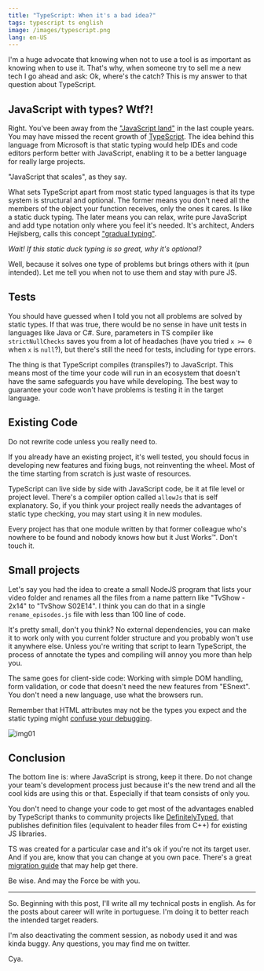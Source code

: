 ```yaml
---
title: "TypeScript: When it's a bad idea?"
tags: typescript ts english
image: /images/typescript.png
lang: en-US
---
```


I'm a huge advocate that knowing when not to use a tool is as important as knowing when to use it.
That's why, when someone try to sell me a new tech I go ahead and ask: Ok, where's the catch? This
is my answer to that question about TypeScript.

## JavaScript with types? Wtf?!

Right. You've been away from the ["JavaScript land"][js01] in the last couple years. You may have
missed the recent growth of [TypeScript][ts01]. The idea behind this language from Microsoft is that
static typing would help IDEs and code editors perform better with JavaScript, enabling it to be a
better language for really large projects.

"JavaScript that scales", as they say.

What sets TypeScript apart from most static typed languages is that its type system is structural
and optional. The former means you don't need all the members of the object your function receives,
only the ones it cares. Is like a static duck typing. The later means you can relax, write pure
JavaScript and add type notation only where you feel it's needed. It's architect, Anders Hejlsberg,
calls this concept ["gradual typing"][ts02].

_Wait! If this static duck typing is so great, why it's optional?_

Well, because it solves one type of problems but brings others with it (pun intended). Let me tell
you when not to use them and stay with pure JS.

## Tests

You should have guessed when I told you not all problems are solved by static types. If that was
true, there would be no sense in have unit tests in languages like Java or C#. Sure, parameters in
TS compiler like `strictNullChecks` saves you from a lot of headaches (have you tried `x >= 0` when
`x` is `null`?), but there's still the need for tests, including for type errors.

The thing is that TypeScript compiles (transpiles?) to JavaScript. This means most of the time your
code will run in an ecosystem that doesn't have the same safeguards you have while developing. The
best way to guarantee your code won't have problems is testing it in the target language.

## Existing Code

Do not rewrite code unless you really need to.

If you already have an existing project, it's well tested, you should focus in developing new
features and fixing bugs, not reinventing the wheel. Most of the time starting from scratch is just
waste of resources.

TypeScript can live side by side with JavaScript code, be it at file level or project level. There's
a compiler option called `allowJs` that is self explanatory. So, if you think your project really
needs the advantages of static type checking, you may start using it in new modules.

Every project has that one module written by that former colleague who's nowhere to be found and
nobody knows how but it Just Works&trade;. Don't touch it.

## Small projects

Let's say you had the idea to create a small NodeJS program that lists your video folder and renames
all the files from a name pattern like "TvShow - 2x14" to "TvShow S02E14". I think you can do that
in a single `rename_episodes.js` file with less than 100 line of code.

It's pretty small, don't you think? No external dependencies, you can make it to work only with you
current folder structure and you probably won't use it anywhere else. Unless you're writing that
script to learn TypeScript, the process of annotate the types and compiling will annoy you more than
help you.

The same goes for client-side code: Working with simple DOM handling, form validation, or code that
doesn't need the new features from "ESnext". You don't need a new language, use what the browsers
run.

Remember that HTML attributes may not be the types you expect and the static typing might [confuse
your debugging][js02].

![img01]

## Conclusion

The bottom line is: where JavaScript is strong, keep it there. Do not change your team's development
process just because it's the new trend and all the cool kids are using this or that. Especially if
that team consists of only you.

You don't need to change your code to get most of the advantages enabled by TypeScript thanks to
community projects like [DefinitelyTyped][ts03], that publishes definition files (equivalent to
header files from C++) for existing JS libraries.

TS was created for a particular case and it's ok if you're not its target user. And if you are, know
that you can change at you own pace. There's a great [migration guide][ts04] that may help get
there.

Be wise. And may the Force be with you.

---

So. Beginning with this post, I'll write all my technical posts in english. As for the posts about
career will write in portuguese. I'm doing it to better reach the intended target readers.

I'm also deactivating the comment session, as nobody used it and was kinda buggy. Any questions, you
may find me on twitter.

Cya.

[img01]: /images/typescript.png
[js01]:
  https://hackernoon.com/how-it-feels-to-learn-javascript-in-2016-d3a717dd577f
  'How it feels to learn javascript in 2016'
[js02]:
  https://blog.jayway.com/2016/05/06/typescript-web-and-the-illusive-type-safety-advantage/
  'TypeScript, web and the illusive type-safety-advantage'
[ts01]: https://www.typescriptlang.org "TypeScript's official page"
[ts02]:
  https://www.youtube.com/watch?v=O5uaIwM-7pU
  '.NET Rocks! #1460 - TypeScript and Beyond with Anders Hejlsberg'
[ts03]: http://definitelytyped.org/ 'DefinitelyTyped project page'
[ts04]:
  https://github.com/Microsoft/TypeScript-React-Conversion-Guide#typescript-react-conversion-guide
  'TypeScript React Conversion Guide'
